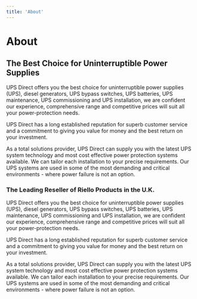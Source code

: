 ```yaml
---
title: 'About'
---
```


# About

## The Best Choice for Uninterruptible Power Supplies
<p>UPS Direct offers you the best choice for uninterruptible power supplies (UPS), diesel generators, UPS bypass switches, UPS batteries, UPS maintenance, UPS commissioning and UPS installation, we are confident our experience, comprehensive range and competitive prices will suit all your power-protection needs.</p>

<p>UPS Direct has a long established reputation for superb customer service and a commitment to giving you value for money and the best return on your investment.</p>

<p>As a total solutions provider, UPS Direct can supply you with the latest UPS system technology and most cost effective power protection systems available. We can tailor each installation to your precise requirements. Our UPS systems are used in some of the most demanding and critical environments - where power failure is not an option.</p>

### The Leading Reseller of Riello Products in the U.K.
<p>UPS Direct offers you the best choice for uninterruptible power supplies (UPS), diesel generators, UPS bypass switches, UPS batteries, UPS maintenance, UPS commissioning and UPS installation, we are confident our experience, comprehensive range and competitive prices will suit all your power-protection needs.</p>

<p>UPS Direct has a long established reputation for superb customer service and a commitment to giving you value for money and the best return on your investment.</p>

<p>As a total solutions provider, UPS Direct can supply you with the latest UPS system technology and most cost effective power protection systems available. We can tailor each installation to your precise requirements. Our UPS systems are used in some of the most demanding and critical environments - where power failure is not an option.</p>